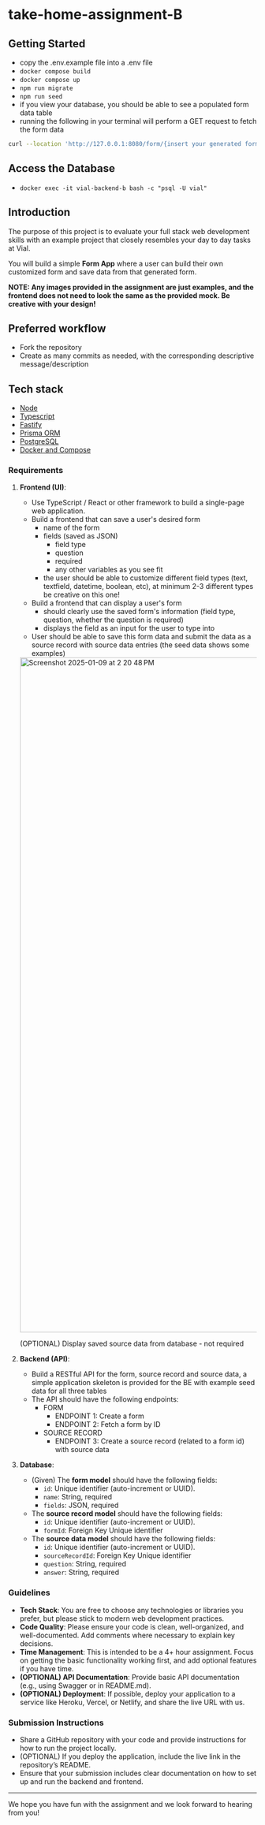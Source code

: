 # take-home-assignment-B

## Getting Started
- copy the .env.example file into a .env file
- `docker compose build`
- `docker compose up`
- `npm run migrate`
- `npm run seed`
- if you view your database, you should be able to see a populated form data table
- running the following in your terminal will perform a GET request to fetch the form data
```bash
curl --location 'http://127.0.0.1:8080/form/{insert your generated form id here}' --header 'Content-Type: application/json'
```

## Access the Database
- `docker exec -it vial-backend-b bash -c "psql -U vial"`


## Introduction
The purpose of this project is to evaluate your full stack web development skills with an example project that closely resembles your day to day tasks at Vial. 

You will build a simple **Form App** where a user can build their own customized form and save data from that generated form.

**NOTE: Any images provided in the assignment are just examples, and the frontend does not need to look the same as the provided mock. Be creative with your design!**

## Preferred workflow
* Fork the repository
* Create as many commits as needed, with the corresponding descriptive message/description

## Tech stack
* [Node](https://nodejs.org/en/)
* [Typescript](www.google.com)
* [Fastify](https://www.fastify.io/)
* [Prisma ORM](https://www.prisma.io/)
* [PostgreSQL](https://www.postgresql.org/)
* [Docker and Compose](https://www.docker.com/)

### Requirements

1. **Frontend (UI)**:
    - Use TypeScript / React or other framework to build a single-page web application.
    - Build a frontend that can save a user's desired form
        - name of the form
        - fields (saved as JSON)
            - field type
            - question
            - required
            - any other variables as you see fit
        - the user should be able to customize different field types (text, textfield, datetime, boolean, etc), at minimum 2-3 different types be creative on this one!
    - Build a frontend that can display a user's form
        - should clearly use the saved form's information (field type, question, whether the question is required)
        - displays the field as an input for the user to type into
    - User should be able to save this form data and submit the data as a source record with source data entries (the seed data shows some examples)
  
    <img width="1370" alt="Screenshot 2025-01-09 at 2 20 48 PM" src="https://github.com/user-attachments/assets/5ca4d425-bd0b-44a0-bc06-8a519c1e3de3" />

    (OPTIONAL) Display saved source data from database - not required
        
2. **Backend (API)**:
    - Build a RESTful API for the form, source record and source data, a simple application skeleton is provided for the BE with example seed data for all three tables
    - The API should have the following endpoints:
        - FORM
            - ENDPOINT 1: Create a form
            - ENDPOINT 2: Fetch a form by ID
        - SOURCE RECORD
            - ENDPOINT 3: Create a source record (related to a form id) with source data
3. **Database**:
    - (Given) The **form model** should have the following fields:
      - `id`: Unique identifier (auto-increment or UUID).
      - `name`: String, required
      - `fields`: JSON, required
    - The **source record model** should have the following fields:
        - `id`: Unique identifier (auto-increment or UUID).
        - `formId`: Foreign Key Unique identifier
    - The **source data model** should have the following fields:
        - `id`: Unique identifier (auto-increment or UUID).
        - `sourceRecordId`: Foreign Key Unique identifier
        - `question`: String, required
        - `answer`: String, required

### Guidelines

- **Tech Stack**: You are free to choose any technologies or libraries you prefer, but please stick to modern web development practices.
- **Code Quality**: Please ensure your code is clean, well-organized, and well-documented. Add comments where necessary to explain key decisions.
- **Time Management**: This is intended to be a 4+ hour assignment. Focus on getting the basic functionality working first, and add optional features if you have time.
- **(OPTIONAL) API Documentation**: Provide basic API documentation (e.g., using Swagger or in README.md).
- **(OPTIONAL) Deployment**: If possible, deploy your application to a service like Heroku, Vercel, or Netlify, and share the live URL with us.

### Submission Instructions

- Share a GitHub repository with your code and provide instructions for how to run the project locally.
- (OPTIONAL) If you deploy the application, include the live link in the repository’s README.
- Ensure that your submission includes clear documentation on how to set up and run the backend and frontend.

---

We hope you have fun with the assignment and we look forward to hearing from you!
